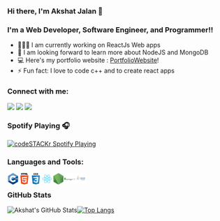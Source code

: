 ### Hi there, I'm Akshat Jalan 👋

### I'm a Web Developer, Software Engineer, and Programmer!!

- 🧑🏻‍💻  I am currently working on ReactJs Web apps 
- 🧩  I am looking forward to learn more about NodeJS and MongoDB
- 💻  Here's my portfolio website : [PortfolioWebsite][website]!
- ⚡  Fun fact: I love to code c++ and to create react apps

### Connect with me:

[![](https://img.shields.io/badge/LinkedIn-0077B5?style=for-the-badge&logo=linkedin&logoColor=white)](https://www.linkedin.com/in/akshat-jalan/)
[![](https://img.shields.io/badge/Instagram-E4405F?style=for-the-badge&logo=instagram&logoColor=white)](https://www.instagram.com/akshatxjalan/)
[![](https://img.shields.io/badge/Twitter-1DA1F2?style=for-the-badge&logo=twitter&logoColor=white)](https://twitter.com/AkshatJalan13)

### Spotify Playing 🎧

[<img src="https://now-playing-codestackr.vercel.app/api/spotify-playing" alt="codeSTACKr Spotify Playing" width="350" />](https://open.spotify.com/user/swyqyimdc12jajde4vpwd2x1b)


### Languages and Tools:

<img align="left" alt="Cpp" width="26px" src="https://raw.githubusercontent.com/github/explore/80688e429a7d4ef2fca1e82350fe8e3517d3494d/topics/cpp/cpp.png" />
<img align="left" alt="HTML5" width="26px" src="https://raw.githubusercontent.com/github/explore/80688e429a7d4ef2fca1e82350fe8e3517d3494d/topics/html/html.png" />
<img align="left" alt="CSS3" width="26px" src="https://raw.githubusercontent.com/github/explore/80688e429a7d4ef2fca1e82350fe8e3517d3494d/topics/css/css.png" />
<img align="left" alt="React" width="26px" src="https://raw.githubusercontent.com/github/explore/80688e429a7d4ef2fca1e82350fe8e3517d3494d/topics/react/react.png" />
<img align="left" alt="Node.js" width="26px" src="https://raw.githubusercontent.com/github/explore/80688e429a7d4ef2fca1e82350fe8e3517d3494d/topics/nodejs/nodejs.png" />
<img align="left" alt="MongoDB" width="26px" src="https://raw.githubusercontent.com/github/explore/80688e429a7d4ef2fca1e82350fe8e3517d3494d/topics/mongodb/mongodb.png" />
<img align="left" alt="Java" width="26px" src="https://raw.githubusercontent.com/github/explore/80688e429a7d4ef2fca1e82350fe8e3517d3494d/topics/java/java.png" />

<br />

### GitHub Stats

  <img align="left" alt="Akshat's GitHub Stats" src="https://github-readme-stats.vercel.app/api?username=akshatjalan&show_icons=true&hide_border=true" />

[![Top Langs](https://github-readme-stats.vercel.app/api/top-langs/?username=akshatjalan&layout=compact)](https://github.com/akshatjalan/github-readme-stats)

[website]: https://akshatjalan/github.io/Akshat
